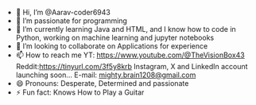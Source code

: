- 👋 Hi, I’m @Aarav-coder6943
- 👀 I’m passionate for programming
- 🌱 I’m currently learning Java and HTML, and I know how to code in Python, working on machine learning and jupyter notebooks
- 💞️ I’m looking to collaborate on Applications for experience
- 📫 How to reach me YT: https://www.youtube.com/@TheVisionBox43 Reddit:https://tinyurl.com/3f5y8krb Instagram, X and LinkedIn account launching soon... E-mail: mighty.brain1208@gmail.com
- 😄 Pronouns: Desperate, Determined and passionate
- ⚡ Fun fact: Knows How to Play a Guitar

<!---
Aarav-coder6943/Aarav-coder6943 is a ✨ special ✨ repository because its `README.md` (this file) appears on your GitHub profile.
You can click the Preview link to take a look at your changes.
--->
